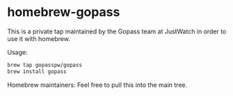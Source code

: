 # homebrew-gopass

This is a private tap maintained by the Gopass team at JustWatch in order to use it with homebrew.

Usage:

```bash
brew tap gopasspw/gopass
brew install gopass
```

Homebrew maintainers: Feel free to pull this into the main tree.
